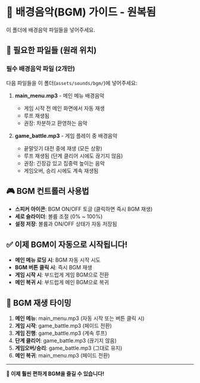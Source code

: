 # 🎵 배경음악(BGM) 가이드 - 원복됨

이 폴더에 배경음악 파일들을 넣어주세요.

## 📁 필요한 파일들 (원래 위치)

### 필수 배경음악 파일 (2개만)
다음 파일들을 이 폴더(`assets/sounds/bgm/`)에 넣어주세요:

1. **main_menu.mp3** - 메인 메뉴 배경음악
   - 게임 시작 전 메인 화면에서 자동 재생
   - 루프 재생됨
   - 권장: 차분하고 환영하는 음악

2. **game_battle.mp3** - 게임 플레이 중 배경음악
   - 끝말잇기 대전 중에 재생 (모든 상황)
   - 루프 재생됨 (단계 클리어 시에도 끊기지 않음)
   - 권장: 긴장감 있고 집중력 높이는 음악
   - 게임오버, 승리 시에도 계속 재생됨

## 🎮 BGM 컨트롤러 사용법

- **스피커 아이콘**: BGM ON/OFF 토글 (클릭하면 즉시 BGM 재생)
- **세로 슬라이더**: 볼륨 조절 (0% ~ 100%)
- **설정 저장**: 볼륨과 ON/OFF 상태가 자동 저장됨

## ✅ 이제 BGM이 자동으로 시작됩니다!

- **메인 메뉴 로딩 시**: BGM 자동 시작 시도
- **BGM 버튼 클릭 시**: 즉시 BGM 재생
- **게임 시작 시**: 부드럽게 게임 BGM으로 전환
- **메인 복귀 시**: 부드럽게 메인 BGM으로 복귀

## 🎯 BGM 재생 타이밍

1. **메인 메뉴**: main_menu.mp3 (자동 시작 또는 버튼 클릭 시)
2. **게임 시작**: game_battle.mp3 (페이드 전환)
3. **게임 진행**: game_battle.mp3 (계속 루프)
4. **단계 클리어**: game_battle.mp3 (끊기지 않음)
5. **게임오버/승리**: game_battle.mp3 (그대로 유지)
6. **메인 복귀**: main_menu.mp3 (페이드 전환)

---

**🎵 이제 훨씬 편하게 BGM을 즐길 수 있습니다!**
